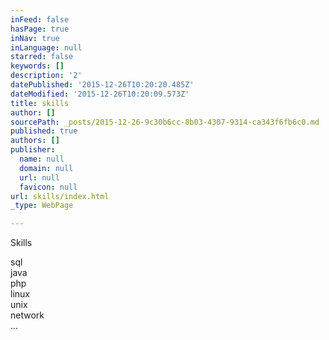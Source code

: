 ```yaml
---
inFeed: false
hasPage: true
inNav: true
inLanguage: null
starred: false
keywords: []
description: '2'
datePublished: '2015-12-26T10:20:20.485Z'
dateModified: '2015-12-26T10:20:09.573Z'
title: skills
author: []
sourcePath: _posts/2015-12-26-9c30b6cc-8b03-4307-9314-ca343f6fb6c0.md
published: true
authors: []
publisher:
  name: null
  domain: null
  url: null
  favicon: null
url: skills/index.html
_type: WebPage

---
```

Skills

sql  
java  
php  
linux  
unix  
network  
...
